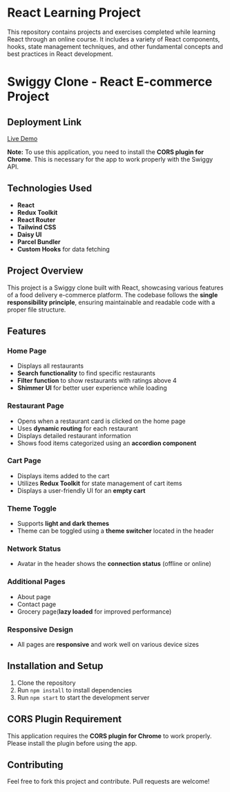 # React Learning Project

This repository contains projects and exercises completed while learning React through an online course. It includes a variety of React components, hooks, state management techniques, and other fundamental concepts and best practices in React development.

# Swiggy Clone - React E-commerce Project

## Deployment Link
[Live Demo](https://namaste-react-mu.vercel.app/)

**Note:** To use this application, you need to install the **CORS plugin for Chrome**. This is necessary for the app to work properly with the Swiggy API.

## Technologies Used
- **React**
- **Redux Toolkit**
- **React Router**
- **Tailwind CSS**
- **Daisy UI**
- **Parcel Bundler**
- **Custom Hooks** for data fetching

## Project Overview
This project is a Swiggy clone built with React, showcasing various features of a food delivery e-commerce platform. The codebase follows the **single responsibility principle**, ensuring maintainable and readable code with a proper file structure.

## Features

### Home Page
- Displays all restaurants
- **Search functionality** to find specific restaurants
- **Filter function** to show restaurants with ratings above 4
- **Shimmer UI** for better user experience while loading

### Restaurant Page
- Opens when a restaurant card is clicked on the home page
- Uses **dynamic routing** for each restaurant
- Displays detailed restaurant information
- Shows food items categorized using an **accordion component**

### Cart Page
- Displays items added to the cart
- Utilizes **Redux Toolkit** for state management of cart items
- Displays a user-friendly UI for an **empty cart**

### Theme Toggle
- Supports **light and dark themes**
- Theme can be toggled using a **theme switcher** located in the header

### Network Status
- Avatar in the header shows the **connection status** (offline or online)

### Additional Pages
- About page
- Contact page
- Grocery page(**lazy loaded** for improved performance)

### Responsive Design
- All pages are **responsive** and work well on various device sizes

## Installation and Setup
1. Clone the repository
2. Run `npm install` to install dependencies
3. Run `npm start` to start the development server

## CORS Plugin Requirement
This application requires the **CORS plugin for Chrome** to work properly. Please install the plugin before using the app.

## Contributing
Feel free to fork this project and contribute. Pull requests are welcome!
